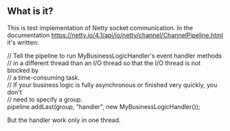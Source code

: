 ## What is it?
This is test implementation of Netty socket communication. In the documentation https://netty.io/4.1/api/io/netty/channel/ChannelPipeline.html it's written:

 // Tell the pipeline to run MyBusinessLogicHandler's event handler methods<br />
 // in a different thread than an I/O thread so that the I/O thread is not blocked by<br />
 // a time-consuming task.<br />
 // If your business logic is fully asynchronous or finished very quickly, you don't<br />
 // need to specify a group.<br />
 pipeline.addLast(group, "handler", new MyBusinessLogicHandler());<br />
 
But the handler work only in one thread.